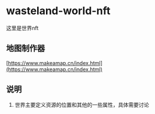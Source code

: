# wasteland-world-nft
这里是世界nft

## 地图制作器
[https://www.makeamap.cn/index.html](https://www.makeamap.cn/index.html)

## 说明
1. 世界主要定义资源的位置和其他的一些属性，具体需要讨论
